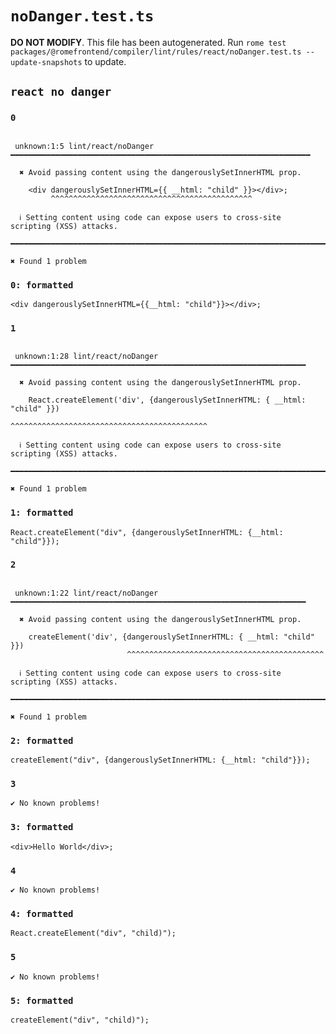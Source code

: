 # `noDanger.test.ts`

**DO NOT MODIFY**. This file has been autogenerated. Run `rome test packages/@romefrontend/compiler/lint/rules/react/noDanger.test.ts --update-snapshots` to update.

## `react no danger`

### `0`

```

 unknown:1:5 lint/react/noDanger ━━━━━━━━━━━━━━━━━━━━━━━━━━━━━━━━━━━━━━━━━━━━━━━━━━━━━━━━━━━━━━━━━━━

  ✖ Avoid passing content using the dangerouslySetInnerHTML prop.

    <div dangerouslySetInnerHTML={{ __html: "child" }}></div>;
         ^^^^^^^^^^^^^^^^^^^^^^^^^^^^^^^^^^^^^^^^^^^^^

  ℹ Setting content using code can expose users to cross-site scripting (XSS) attacks.

━━━━━━━━━━━━━━━━━━━━━━━━━━━━━━━━━━━━━━━━━━━━━━━━━━━━━━━━━━━━━━━━━━━━━━━━━━━━━━━━━━━━━━━━━━━━━━━━━━━━

✖ Found 1 problem

```

### `0: formatted`

```
<div dangerouslySetInnerHTML={{__html: "child"}}></div>;

```

### `1`

```

 unknown:1:28 lint/react/noDanger ━━━━━━━━━━━━━━━━━━━━━━━━━━━━━━━━━━━━━━━━━━━━━━━━━━━━━━━━━━━━━━━━━━

  ✖ Avoid passing content using the dangerouslySetInnerHTML prop.

    React.createElement('div', {dangerouslySetInnerHTML: { __html: "child" }})
                                ^^^^^^^^^^^^^^^^^^^^^^^^^^^^^^^^^^^^^^^^^^^^

  ℹ Setting content using code can expose users to cross-site scripting (XSS) attacks.

━━━━━━━━━━━━━━━━━━━━━━━━━━━━━━━━━━━━━━━━━━━━━━━━━━━━━━━━━━━━━━━━━━━━━━━━━━━━━━━━━━━━━━━━━━━━━━━━━━━━

✖ Found 1 problem

```

### `1: formatted`

```
React.createElement("div", {dangerouslySetInnerHTML: {__html: "child"}});

```

### `2`

```

 unknown:1:22 lint/react/noDanger ━━━━━━━━━━━━━━━━━━━━━━━━━━━━━━━━━━━━━━━━━━━━━━━━━━━━━━━━━━━━━━━━━━

  ✖ Avoid passing content using the dangerouslySetInnerHTML prop.

    createElement('div', {dangerouslySetInnerHTML: { __html: "child" }})
                          ^^^^^^^^^^^^^^^^^^^^^^^^^^^^^^^^^^^^^^^^^^^^

  ℹ Setting content using code can expose users to cross-site scripting (XSS) attacks.

━━━━━━━━━━━━━━━━━━━━━━━━━━━━━━━━━━━━━━━━━━━━━━━━━━━━━━━━━━━━━━━━━━━━━━━━━━━━━━━━━━━━━━━━━━━━━━━━━━━━

✖ Found 1 problem

```

### `2: formatted`

```
createElement("div", {dangerouslySetInnerHTML: {__html: "child"}});

```

### `3`

```
✔ No known problems!

```

### `3: formatted`

```
<div>Hello World</div>;

```

### `4`

```
✔ No known problems!

```

### `4: formatted`

```
React.createElement("div", "child)");

```

### `5`

```
✔ No known problems!

```

### `5: formatted`

```
createElement("div", "child)");

```
